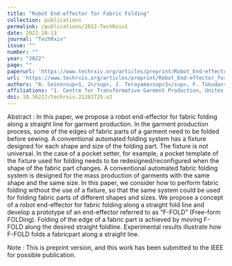 ```yaml
---
title: "Robot End-effector for Fabric Folding"
collection: publications
permalink: /publications/2022-TechRxiv1
date: 2022-10-13
journal: "TechRxiv"
issue: ""
number: ""
year: "2022"
page: ""
paperurl: 'https://www.techrxiv.org/articles/preprint/Robot_End-effector_for_Fabric_Folding/21283725'
url: 'https://www.techrxiv.org/articles/preprint/Robot_End-effector_for_Fabric_Folding/21283725'
authors: "A. Seino<sup>1, 2</sup>, J. Terayama<sup>3</sup>, F. Tokuda<sup>1, 2</sup>, A. Kobayashi<sup>1, 2</sup>, K. Kosuge<sup>1, 4</sup>"
affiliations: "1. Centre for Transformative Garment Production, Unites 1215 to 1220, 12/F, Building 19W, SPX1, Hong Kong Schience Park, Pak Shek Kok, N. T., Hong Kong SAR <br> 2. Department of Electrical and Electronic Engineering, The University of Hong Kong, Hong Kong SAR <br> 3. School of Engineering, Tohoku University, 6-6-01 Aobra Aramaki, Aoba-ku, Sendai, Miyagi, 980-8579, Japan <br> 4. Director of the JC STEM Lab of Robotics forSoft Materials, Department of Electrical and Electronic Engineering, Faculty of Engineering, The University of Hong Kong, Hong Kong SAR <br>"
doi: 10.36227/techrxiv.21283725.v2
---
```

Abstract
:	In this paper, we propose a robot end-effector for fabric folding along a straight line for garment production. In the garment production process, some of the edges of fabric parts of a garment need to be folded before sewing. A conventional automated folding system has a fixture designed for each shape and size of the folding part. The fixture is not universal. In the case of a pocket setter, for example, a pocket template of the fixture used for folding needs to be redesigned/reconfigured when the shape of the fabric part changes. A conventional automated fabric folding system is designed for the mass production of garments with the same shape and the same size. In this paper, we consider how to perform fabric folding without the use of a fixture, so that the same system could be used for folding fabric parts of different shapes and sizes. We propose a concept of a robot end-effector for fabric folding along a straight fold line and develop a prototype of an end-effector referred to as “F-FOLD” (Free-form FOLDing). Folding of the edge of a fabric part is achieved by moving F-FOLD along the desired straight foldline. Experimental results illustrate how F-FOLD folds a fabricpart along a straight line.

Note
:   This is preprint version, and this work has been submitted to the IEEE for possible publication.